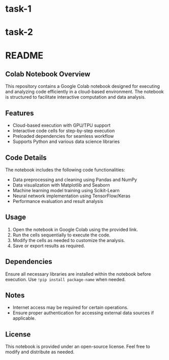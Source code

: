 # task-1



# task-2
# README

## Colab Notebook Overview
This repository contains a Google Colab notebook designed for executing and analyzing code efficiently in a cloud-based environment. The notebook is structured to facilitate interactive computation and data analysis.

## Features
- Cloud-based execution with GPU/TPU support
- Interactive code cells for step-by-step execution
- Preloaded dependencies for seamless workflow
- Supports Python and various data science libraries

## Code Details
The notebook includes the following code functionalities:
- Data preprocessing and cleaning using Pandas and NumPy
- Data visualization with Matplotlib and Seaborn
- Machine learning model training using Scikit-Learn
- Neural network implementation using TensorFlow/Keras
- Performance evaluation and result analysis

## Usage
1. Open the notebook in Google Colab using the provided link.
2. Run the cells sequentially to execute the code.
3. Modify the cells as needed to customize the analysis.
4. Save or export results as required.

## Dependencies
Ensure all necessary libraries are installed within the notebook before execution. Use `!pip install package-name` when needed.

## Notes
- Internet access may be required for certain operations.
- Ensure proper authentication for accessing external data sources if applicable.

## License
This notebook is provided under an open-source license. Feel free to modify and distribute as needed.

